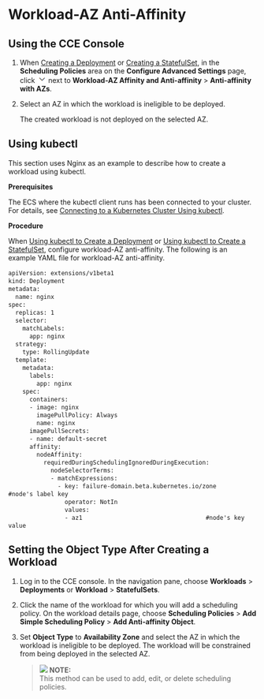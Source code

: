 # Workload-AZ Anti-Affinity<a name="cce_01_0229"></a>

## Using the CCE Console<a name="section13854613443"></a>

1.  When  [Creating a Deployment](creating-a-deployment.md)  or  [Creating a StatefulSet](creating-a-statefulset.md), in the  **Scheduling Policies**  area on the  **Configure Advanced Settings**  page, click  ![](figures/icon-monitoring.png)  next to  **Workload-AZ Affinity and Anti-affinity**  \>  **Anti-affinity with AZs**.
2.  Select an AZ in which the workload is ineligible to be deployed.

    The created workload is not deployed on the selected AZ.


## Using kubectl<a name="section102822029173111"></a>

This section uses Nginx as an example to describe how to create a workload using kubectl.

**Prerequisites**

The ECS where the kubectl client runs has been connected to your cluster. For details, see  [Connecting to a Kubernetes Cluster Using kubectl](connecting-to-a-kubernetes-cluster-using-kubectl.md).

**Procedure**

When  [Using kubectl to Create a Deployment](creating-a-deployment.md#section155246177178)  or  [Using kubectl to Create a StatefulSet](creating-a-statefulset.md#section113441881214), configure workload-AZ anti-affinity. The following is an example YAML file for workload-AZ anti-affinity.

```
apiVersion: extensions/v1beta1
kind: Deployment
metadata:
  name: nginx
spec:
  replicas: 1
  selector:
    matchLabels:
      app: nginx
  strategy:
    type: RollingUpdate
  template:
    metadata:
      labels:
        app: nginx
    spec:
      containers:
      - image: nginx 
        imagePullPolicy: Always
        name: nginx
      imagePullSecrets:
      - name: default-secret
      affinity:
        nodeAffinity:
          requiredDuringSchedulingIgnoredDuringExecution:
            nodeSelectorTerms:
            - matchExpressions:
              - key: failure-domain.beta.kubernetes.io/zone       #node's label key   
                operator: NotIn        
                values:
                - az1                                   #node's key value
```

## Setting the Object Type After Creating a Workload<a name="section1914684415"></a>

1.  Log in to the CCE console. In the navigation pane, choose  **Workloads**  \>  **Deployments**  or  **Workload**  \>  **StatefulSets**.
2.  Click the name of the workload for which you will add a scheduling policy. On the workload details page, choose  **Scheduling Policies**  \>  **Add Simple Scheduling Policy**  \>  **Add Anti-affinity Object**.
3.  Set  **Object Type**  to  **Availability Zone**  and select the AZ in which the workload is ineligible to be deployed. The workload will be constrained from being deployed in the selected AZ.

    >![](/images/icon-note.gif) **NOTE:**   
    >This method can be used to add, edit, or delete scheduling policies.  


